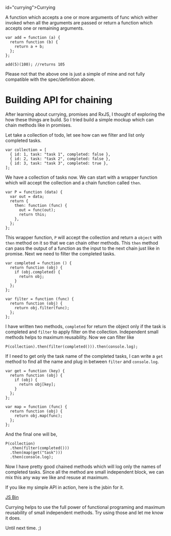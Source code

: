 id="currying"&gt;Currying

A function which accepts a one or more arguments of func which wither invoked when all the arguments are passed or return a function which accepts one or remaining arguments.

    var add = function (a) {
      return function (b) {
        return a + b;
      };
    };

    add(5)(100); //returns 105

Please not that the above one is just a simple of mine and not fully compatible with the spec/definition above.

Building API for chaining
=========================

After learning about currying, promises and RxJS, I thought of exploring the how these things are build. So I tried build a simple mockup which can chain methods like in promises.

Let take a collection of todo, let see how can we filter and list only completed tasks.

    var collection = [
      { id: 1, task: "task 1", completed: false },
      { id: 2, task: "task 2", completed: false },
      { id: 3, task: "task 3", completed: true },
    ];

We have a collection of tasks now. We can start with a wrapper function which will accept the collection and a chain function called `then`.

    var P = function (data) {
      var out = data;
      return {
        then: function (func) {
          out = func(out);
          return this;
        },
      };
    };

This wrapper function, `P` will accept the collection and return a `object` with `then` method on it so that we can chain other methods. This `then` method can pass the output of a function as the input to the next chain just like in promise. Next we need to filter the completed tasks.

    var completed = function () {
      return function (obj) {
        if (obj.completed) {
          return obj;
        }
      };
    };

    var filter = function (func) {
      return function (obj) {
        return obj.filter(func);
      };
    };

I have written two methods, `completed` for return the object only if the task is completed and `filter` to apply filter on the collection. Independent small methods helps to maximum reusability. Now we can filter like

    P(collection).then(filter(completed())).then(console.log);

If I need to get only the task name of the completed tasks, I can write a `get` method to find all the name and plug in between `filter` and `console.log`.

    var get = function (key) {
      return function (obj) {
        if (obj) {
          return obj[key];
        }
      };
    };

    var map = function (func) {
      return function (obj) {
        return obj.map(func);
      };
    };

And the final one will be,

    P(collection)
      .then(filter(completed()))
      .then(map(get("task")))
      .then(console.log);

Now I have pretty good chained methods which will log only the names of completed tasks. Since all the method are small independent block, we can mix this any way we like and resuse at maximum.

If you like my simple API in action, here is the jsbin for it.

<a href="http://jsbin.com/benixu/1/embed?js,console" class="jsbin-embed">JS Bin</a>

Currying helps to use the full power of functional programing and maximum reusability of small independent methods. Try using those and let me know it does.

Until next time. ;)

